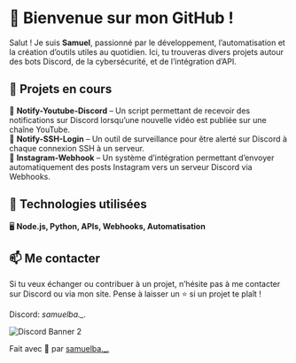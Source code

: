 # 👋 Bienvenue sur mon GitHub !  

Salut ! Je suis **Samuel**, passionné par le développement, l’automatisation et la création d’outils utiles au quotidien. Ici, tu trouveras divers projets autour des bots Discord, de la cybersécurité, et de l’intégration d’API.  

## 🚀 Projets en cours  

🔹 **Notify-Youtube-Discord** – Un script permettant de recevoir des notifications sur Discord lorsqu’une nouvelle vidéo est publiée sur une chaîne YouTube.  
🔹 **Notify-SSH-Login** – Un outil de surveillance pour être alerté sur Discord à chaque connexion SSH à un serveur.  
🔹 **Instagram-Webhook** – Un système d’intégration permettant d’envoyer automatiquement des posts Instagram vers un serveur Discord via Webhooks.  

## 🔧 Technologies utilisées  
🖥️ **Node.js, Python, APIs, Webhooks, Automatisation**  

## 📫 Me contacter  
Si tu veux échanger ou contribuer à un projet, n’hésite pas à me contacter sur Discord ou via mon site. Pense à laisser un ⭐ si un projet te plaît !  

Discord: *samuelba._.*

![Discord Banner 2](https://discordapp.com/api/guilds/753294055554809956/widget.png?style=banner2)

Fait avec 💖 par [samuelba._.](https://discord.gg/YM9XTZP)
